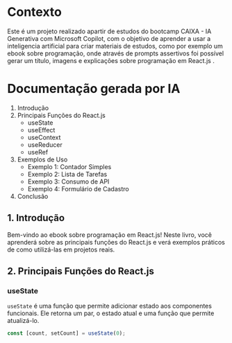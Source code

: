 # Contexto
Este é um projeto realizado apartir de estudos do bootcamp CAIXA - IA Generativa com Microsoft Copilot, com o objetivo de aprender a usar a inteligencia artificial para criar materiais de estudos, como por exemplo um ebook sobre programação, onde através de prompts assertivos foi possível gerar um título, imagens e explicações sobre programação em React.js .

# Documentação gerada por IA

1. Introdução
2. Principais Funções do React.js
   - useState
   - useEffect
   - useContext
   - useReducer
   - useRef
3. Exemplos de Uso
   - Exemplo 1: Contador Simples
   - Exemplo 2: Lista de Tarefas
   - Exemplo 3: Consumo de API
   - Exemplo 4: Formulário de Cadastro
4. Conclusão

## 1. Introdução

Bem-vindo ao ebook sobre programação em React.js! Neste livro, você aprenderá sobre as principais funções do React.js e verá exemplos práticos de como utilizá-las em projetos reais.

## 2. Principais Funções do React.js

### useState

`useState` é uma função que permite adicionar estado aos componentes funcionais. Ele retorna um par, o estado atual e uma função que permite atualizá-lo.

```javascript
const [count, setCount] = useState(0);
